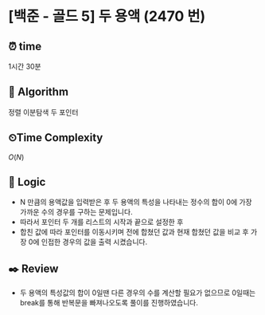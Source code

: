 # [백준 - 골드 5] 두 용액 (2470 번)

## ⏰  **time**

1시간 30분

## :pushpin: **Algorithm**

정렬
이분탐색
두 포인터

## ⏲**Time Complexity**

$O(N)$

## :round_pushpin: **Logic**

- N 만큼의 용액값을 입력받은 후 두 용액의 특성을 나타내는 정수의 합이 0에 가장 가까운 수의 경우를 구하는 문제입니다.
- 따라서 포인터 두 개를 리스트의 시작과 끝으로 설정한 후
- 합친 값에 따라 포인터를 이동시키며 전에 합쳤던 값과 현재 합쳤던 값을 비교 후 가장 0에 인접한 경우의 값을 출력 시켰습니다.

## :black_nib: **Review**

- 두 용액의 특성값의 합이 0일땐 다른 경우의 수를 계산할 필요가 없으므로 0일때는 break를 통해 반복문을 빠져나오도록 풀이를 진행하였습니다.